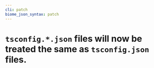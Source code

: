 ```yaml
---
cli: patch
biome_json_syntax: patch
---
```


# `tsconfig.*.json` files will now be treated the same as `tsconfig.json` files.
